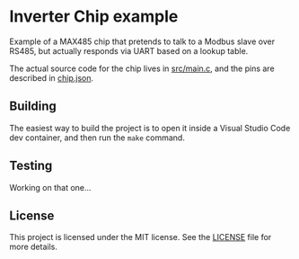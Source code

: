 # Inverter Chip example

Example of a MAX485 chip that pretends to talk to a Modbus slave over RS485, but actually responds via UART based on a lookup table.

The actual source code for the chip lives in [src/main.c](src/main.c), and the pins are described in [chip.json](chip.json).

## Building

The easiest way to build the project is to open it inside a Visual Studio Code dev container, and then run the `make` command.

## Testing

Working on that one...

## License

This project is licensed under the MIT license. See the [LICENSE](LICENSE) file for more details.
